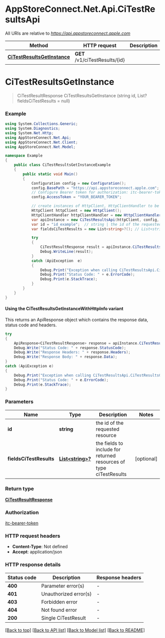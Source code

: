 # AppStoreConnect.Net.Api.CiTestResultsApi

All URIs are relative to *https://api.appstoreconnect.apple.com*

| Method | HTTP request | Description |
|--------|--------------|-------------|
| [**CiTestResultsGetInstance**](CiTestResultsApi.md#citestresultsgetinstance) | **GET** /v1/ciTestResults/{id} |  |

<a id="citestresultsgetinstance"></a>
# **CiTestResultsGetInstance**
> CiTestResultResponse CiTestResultsGetInstance (string id, List<string>? fieldsCiTestResults = null)



### Example
```csharp
using System.Collections.Generic;
using System.Diagnostics;
using System.Net.Http;
using AppStoreConnect.Net.Api;
using AppStoreConnect.Net.Client;
using AppStoreConnect.Net.Model;

namespace Example
{
    public class CiTestResultsGetInstanceExample
    {
        public static void Main()
        {
            Configuration config = new Configuration();
            config.BasePath = "https://api.appstoreconnect.apple.com";
            // Configure Bearer token for authorization: itc-bearer-token
            config.AccessToken = "YOUR_BEARER_TOKEN";

            // create instances of HttpClient, HttpClientHandler to be reused later with different Api classes
            HttpClient httpClient = new HttpClient();
            HttpClientHandler httpClientHandler = new HttpClientHandler();
            var apiInstance = new CiTestResultsApi(httpClient, config, httpClientHandler);
            var id = "id_example";  // string | the id of the requested resource
            var fieldsCiTestResults = new List<string>?(); // List<string>? | the fields to include for returned resources of type ciTestResults (optional) 

            try
            {
                CiTestResultResponse result = apiInstance.CiTestResultsGetInstance(id, fieldsCiTestResults);
                Debug.WriteLine(result);
            }
            catch (ApiException  e)
            {
                Debug.Print("Exception when calling CiTestResultsApi.CiTestResultsGetInstance: " + e.Message);
                Debug.Print("Status Code: " + e.ErrorCode);
                Debug.Print(e.StackTrace);
            }
        }
    }
}
```

#### Using the CiTestResultsGetInstanceWithHttpInfo variant
This returns an ApiResponse object which contains the response data, status code and headers.

```csharp
try
{
    ApiResponse<CiTestResultResponse> response = apiInstance.CiTestResultsGetInstanceWithHttpInfo(id, fieldsCiTestResults);
    Debug.Write("Status Code: " + response.StatusCode);
    Debug.Write("Response Headers: " + response.Headers);
    Debug.Write("Response Body: " + response.Data);
}
catch (ApiException e)
{
    Debug.Print("Exception when calling CiTestResultsApi.CiTestResultsGetInstanceWithHttpInfo: " + e.Message);
    Debug.Print("Status Code: " + e.ErrorCode);
    Debug.Print(e.StackTrace);
}
```

### Parameters

| Name | Type | Description | Notes |
|------|------|-------------|-------|
| **id** | **string** | the id of the requested resource |  |
| **fieldsCiTestResults** | [**List&lt;string&gt;?**](string.md) | the fields to include for returned resources of type ciTestResults | [optional]  |

### Return type

[**CiTestResultResponse**](CiTestResultResponse.md)

### Authorization

[itc-bearer-token](../README.md#itc-bearer-token)

### HTTP request headers

 - **Content-Type**: Not defined
 - **Accept**: application/json


### HTTP response details
| Status code | Description | Response headers |
|-------------|-------------|------------------|
| **400** | Parameter error(s) |  -  |
| **401** | Unauthorized error(s) |  -  |
| **403** | Forbidden error |  -  |
| **404** | Not found error |  -  |
| **200** | Single CiTestResult |  -  |

[[Back to top]](#) [[Back to API list]](../README.md#documentation-for-api-endpoints) [[Back to Model list]](../README.md#documentation-for-models) [[Back to README]](../README.md)

